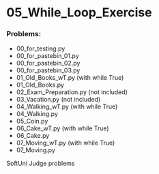 # 05_While_Loop_Exercise

### Problems:
- 00_for_testing.py
- 00_for_pastebin_01.py
- 00_for_pastebin_02.py
- 00_for_pastebin_03.py
- 01_Old_Books_wT.py  (with while True)
- 01_Old_Books.py
- 02_Exam_Preparation.py  (not included)
- 03_Vacation.py  (not included)
- 04_Walking_wT.py  (with while True)
- 04_Walking.py
- 05_Coin.py
- 06_Cake_wT.py  (with while True)
- 06_Cake.py
- 07_Moving_wT.py  (with while True)
- 07_Moving.py


SoftUni Judge problems
